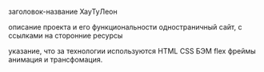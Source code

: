 заголовок-название ХауТуЛеон

описание проекта и его функциональности
одностраничный сайт, с ссылками на сторонние ресурсы

указание, что за технологии используются
HTML CSS БЭМ flex фреймы анимация и трансфомация.
